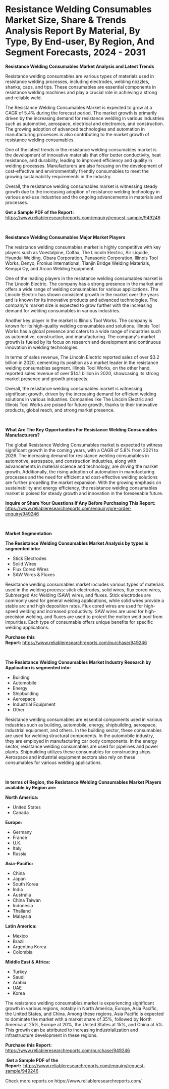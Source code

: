 <p><h1>Resistance Welding Consumables Market Size, Share & Trends Analysis Report By Material, By Type, By End-user, By Region, And Segment Forecasts, 2024 - 2031</h1></p><p><strong>Resistance Welding Consumables Market Analysis and Latest Trends</strong></p>
<p><p>Resistance welding consumables are various types of materials used in resistance welding processes, including electrodes, welding nozzles, shanks, caps, and tips. These consumables are essential components in resistance welding machines and play a crucial role in achieving a strong and reliable weld.</p><p>The Resistance Welding Consumables Market is expected to grow at a CAGR of 5.4% during the forecast period. The market growth is primarily driven by the increasing demand for resistance welding in various industries such as automotive, aerospace, electrical and electronics, and construction. The growing adoption of advanced technologies and automation in manufacturing processes is also contributing to the market growth of resistance welding consumables.</p><p>One of the latest trends in the resistance welding consumables market is the development of innovative materials that offer better conductivity, heat resistance, and durability, leading to improved efficiency and quality in welding processes. Manufacturers are also focusing on the development of cost-effective and environmentally friendly consumables to meet the growing sustainability requirements in the industry.</p><p>Overall, the resistance welding consumables market is witnessing steady growth due to the increasing adoption of resistance welding technology in various end-use industries and the ongoing advancements in materials and processes.</p></p>
<p><strong>Get a Sample PDF of the Report:&nbsp;</strong> <a href="https://www.reliableresearchreports.com/enquiry/request-sample/949246">https://www.reliableresearchreports.com/enquiry/request-sample/949246</a></p>
<p>&nbsp;</p>
<p><strong>Resistance Welding Consumables Major Market Players</strong></p>
<p><p>The resistance welding consumables market is highly competitive with key players such as Voestalpine, Colfax, The Lincoln Electric, Air Liquide, Hyundai Welding, Obara Corporation, Panasonic Corporation, Illinois Tool Works, Denyo, Fronius International, Tianjin Bridge Welding Materials, Kemppi Oy, and Arcon Welding Equipment.</p><p>One of the leading players in the resistance welding consumables market is The Lincoln Electric. The company has a strong presence in the market and offers a wide range of welding consumables for various applications. The Lincoln Electric has shown consistent growth in the market over the years and is known for its innovative products and advanced technologies. The company's market size is expected to grow further with the increasing demand for welding consumables in various industries.</p><p>Another key player in the market is Illinois Tool Works. The company is known for its high-quality welding consumables and solutions. Illinois Tool Works has a global presence and caters to a wide range of industries such as automotive, construction, and manufacturing. The company's market growth is fueled by its focus on research and development and continuous innovation in welding technologies.</p><p>In terms of sales revenue, The Lincoln Electric reported sales of over $3.2 billion in 2020, cementing its position as a market leader in the resistance welding consumables segment. Illinois Tool Works, on the other hand, reported sales revenue of over $14.1 billion in 2020, showcasing its strong market presence and growth prospects.</p><p>Overall, the resistance welding consumables market is witnessing significant growth, driven by the increasing demand for efficient welding solutions in various industries. Companies like The Lincoln Electric and Illinois Tool Works are poised for future growth, thanks to their innovative products, global reach, and strong market presence.</p></p>
<p>&nbsp;</p>
<p><strong>What Are The Key Opportunities For Resistance Welding Consumables Manufacturers?</strong></p>
<p><p>The global Resistance Welding Consumables market is expected to witness significant growth in the coming years, with a CAGR of 5.8% from 2021 to 2026. The increasing demand for resistance welding consumables in automotive, aerospace, and construction industries, along with advancements in material science and technology, are driving the market growth. Additionally, the rising adoption of automation in manufacturing processes and the need for efficient and cost-effective welding solutions are further propelling the market expansion. With the growing emphasis on sustainability and energy efficiency, the resistance welding consumables market is poised for steady growth and innovation in the foreseeable future.</p></p>
<p><strong>Inquire or Share Your Questions If Any Before Purchasing This Report:</strong> <a href="https://www.reliableresearchreports.com/enquiry/pre-order-enquiry/949246">https://www.reliableresearchreports.com/enquiry/pre-order-enquiry/949246</a></p>
<p>&nbsp;</p>
<p><strong>Market Segmentation</strong></p>
<p><strong>The Resistance Welding Consumables Market Analysis by types is segmented into:</strong></p>
<p><ul><li>Stick Electrodes</li><li>Solid Wires</li><li>Flux Cored Wires</li><li>SAW Wires & Fluxes</li></ul></p>
<p><p>Resistance welding consumables market includes various types of materials used in the welding process: stick electrodes, solid wires, flux cored wires, Submerged Arc Welding (SAW) wires, and fluxes. Stick electrodes are commonly used for general welding applications, while solid wires provide a stable arc and high deposition rates. Flux cored wires are used for high-speed welding and increased productivity. SAW wires are used for high-precision welding, and fluxes are used to protect the molten weld pool from impurities. Each type of consumable offers unique benefits for specific welding applications.</p></p>
<p><strong>Purchase this Report:&nbsp;</strong><a href="https://www.reliableresearchreports.com/purchase/949246">https://www.reliableresearchreports.com/purchase/949246</a></p>
<p>&nbsp;</p>
<p><strong>The Resistance Welding Consumables Market Industry Research by Application is segmented into:</strong></p>
<p><ul><li>Building</li><li>Automobile</li><li>Energy</li><li>Shipbuilding</li><li>Aerospace</li><li>Industrial Equipment</li><li>Other</li></ul></p>
<p><p>Resistance welding consumables are essential components used in various industries such as building, automobile, energy, shipbuilding, aerospace, industrial equipment, and others. In the building sector, these consumables are used for welding structural components. In the automobile industry, they are employed in manufacturing car body components. In the energy sector, resistance welding consumables are used for pipelines and power plants. Shipbuilding utilizes these consumables for constructing ships. Aerospace and industrial equipment sectors also rely on these consumables for various welding applications.</p></p>
<p>&nbsp;</p>
<p><strong>In terms of Region, the Resistance Welding Consumables Market Players available by Region are:</strong></p>
<p>
    <p> <strong> North America: </strong>
        <ul>
            <li>United States</li>
            <li>Canada</li>
        </ul>
        </p> 
    <p> <strong> Europe: </strong>
        <ul>
            <li>Germany</li>
            <li>France</li>
            <li>U.K.</li>
            <li>Italy</li>
            <li>Russia</li>
        </ul>
        </p> 
    <p> <strong> Asia-Pacific: </strong>
        <ul>
            <li>China</li>
            <li>Japan</li>
            <li>South Korea</li>
            <li>India</li>
            <li>Australia</li>
            <li>China Taiwan</li>
            <li>Indonesia</li>
            <li>Thailand</li>
            <li>Malaysia</li>
        </ul>
        </p> 
    <p> <strong> Latin America: </strong>
        <ul>
            <li>Mexico</li>
            <li>Brazil</li>
            <li>Argentina Korea</li>
            <li>Colombia</li>
        </ul>
        </p> 
    <p> <strong> Middle East & Africa: </strong>
        <ul>
            <li>Turkey</li>
            <li>Saudi</li>
            <li>Arabia</li>
            <li>UAE</li>
            <li>Korea</li>
        </ul>
    </p>
    </p>
<p><p>The resistance welding consumables market is experiencing significant growth in various regions, notably in North America, Europe, Asia Pacific, the United States, and China. Among these regions, Asia Pacific is expected to dominate the market with a market share of 35%, followed by North America at 25%, Europe at 20%, the United States at 15%, and China at 5%. This growth can be attributed to increasing industrialization and infrastructure development in these regions.</p></p>
<p><strong>Purchase this Report: </strong><a href="https://www.reliableresearchreports.com/purchase/949246">https://www.reliableresearchreports.com/purchase/949246</a></p>
<p>&nbsp;<strong>Get a Sample PDF of the Report:&nbsp;&nbsp;</strong><a href="https://www.reliableresearchreports.com/enquiry/request-sample/949246">https://www.reliableresearchreports.com/enquiry/request-sample/949246</a></p>
<p><strong></strong></p>
<p>Check more reports on https://www.reliableresearchreports.com/</p>